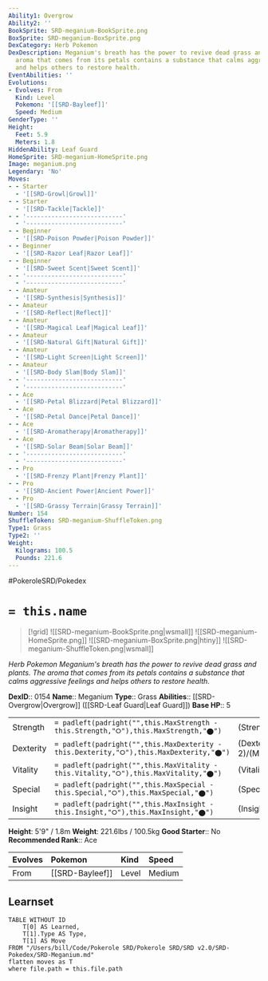 ```yaml
---
Ability1: Overgrow
Ability2: ''
BookSprite: SRD-meganium-BookSprite.png
BoxSprite: SRD-meganium-BoxSprite.png
DexCategory: Herb Pokemon
DexDescription: Meganium's breath has the power to revive dead grass and plants. The
  aroma that comes from its petals contains a substance that calms aggressive feelings
  and helps others to restore health.
EventAbilities: ''
Evolutions:
- Evolves: From
  Kind: Level
  Pokemon: '[[SRD-Bayleef]]'
  Speed: Medium
GenderType: ''
Height:
  Feet: 5.9
  Meters: 1.8
HiddenAbility: Leaf Guard
HomeSprite: SRD-meganium-HomeSprite.png
Image: meganium.png
Legendary: 'No'
Moves:
- - Starter
  - '[[SRD-Growl|Growl]]'
- - Starter
  - '[[SRD-Tackle|Tackle]]'
- - '---------------------------'
  - '---------------------------'
- - Beginner
  - '[[SRD-Poison Powder|Poison Powder]]'
- - Beginner
  - '[[SRD-Razor Leaf|Razor Leaf]]'
- - Beginner
  - '[[SRD-Sweet Scent|Sweet Scent]]'
- - '---------------------------'
  - '---------------------------'
- - Amateur
  - '[[SRD-Synthesis|Synthesis]]'
- - Amateur
  - '[[SRD-Reflect|Reflect]]'
- - Amateur
  - '[[SRD-Magical Leaf|Magical Leaf]]'
- - Amateur
  - '[[SRD-Natural Gift|Natural Gift]]'
- - Amateur
  - '[[SRD-Light Screen|Light Screen]]'
- - Amateur
  - '[[SRD-Body Slam|Body Slam]]'
- - '---------------------------'
  - '---------------------------'
- - Ace
  - '[[SRD-Petal Blizzard|Petal Blizzard]]'
- - Ace
  - '[[SRD-Petal Dance|Petal Dance]]'
- - Ace
  - '[[SRD-Aromatherapy|Aromatherapy]]'
- - Ace
  - '[[SRD-Solar Beam|Solar Beam]]'
- - '---------------------------'
  - '---------------------------'
- - Pro
  - '[[SRD-Frenzy Plant|Frenzy Plant]]'
- - Pro
  - '[[SRD-Ancient Power|Ancient Power]]'
- - Pro
  - '[[SRD-Grassy Terrain|Grassy Terrain]]'
Number: 154
ShuffleToken: SRD-meganium-ShuffleToken.png
Type1: Grass
Type2: ''
Weight:
  Kilograms: 100.5
  Pounds: 221.6
---
```


#PokeroleSRD/Pokedex

# `= this.name`

> [!grid]
> ![[SRD-meganium-BookSprite.png|wsmall]]
> ![[SRD-meganium-HomeSprite.png]]
> ![[SRD-meganium-BoxSprite.png|htiny]]
> ![[SRD-meganium-ShuffleToken.png|wsmall]]


*Herb Pokemon*
*Meganium's breath has the power to revive dead grass and plants. The aroma that comes from its petals contains a substance that calms aggressive feelings and helps others to restore health.*

**DexID**:: 0154
**Name**:: Meganium
**Type**:: Grass
**Abilities**:: [[SRD-Overgrow|Overgrow]] ([[SRD-Leaf Guard|Leaf Guard]])
**Base HP**:: 5

|           |                                                                                        |                                          |
| --------- | -------------------------------------------------------------------------------------- | ---------------------------------------- |
| Strength  | `= padleft(padright("",this.MaxStrength - this.Strength,"⭘"),this.MaxStrength,"⬤")`    | (Strength::2)/(MaxStrength::5)   |
| Dexterity | `= padleft(padright("",this.MaxDexterity - this.Dexterity,"⭘"),this.MaxDexterity,"⬤")` | (Dexterity:: 2)/(MaxDexterity::5) |
| Vitality  | `= padleft(padright("",this.MaxVitality - this.Vitality,"⭘"),this.MaxVitality,"⬤")`    | (Vitality::3)/(MaxVitality::6)   |
| Special   | `= padleft(padright("",this.MaxSpecial - this.Special,"⭘"),this.MaxSpecial,"⬤")`       | (Special::2)/(MaxSpecial::5)     |
| Insight   | `= padleft(padright("",this.MaxInsight - this.Insight,"⭘"),this.MaxInsight,"⬤")`       | (Insight::3)/(MaxInsight::6)     |

**Height**: 5'9" / 1.8m
**Weight**: 221.6lbs / 100.5kg
**Good Starter**:: No
**Recommended Rank**:: Ace

| Evolves   | Pokemon         | Kind   | Speed   |
|:----------|:----------------|:-------|:--------|
| From      | [[SRD-Bayleef]] | Level  | Medium  |

## Learnset

```dataview
TABLE WITHOUT ID
    T[0] AS Learned,
    T[1].Type AS Type,
    T[1] AS Move
FROM "/Users/bill/Code/Pokerole SRD/Pokerole SRD/SRD v2.0/SRD-Pokedex/SRD-Meganium.md"
flatten moves as T
where file.path = this.file.path
```
